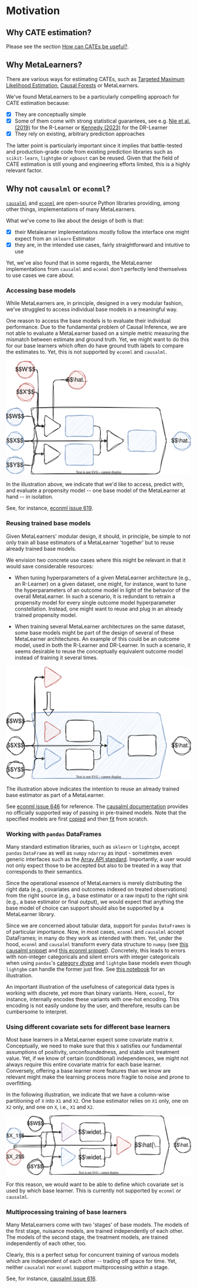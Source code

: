 # Motivation

## Why CATE estimation?

Please see the section [How can CATEs be useful?](background.md#how-can-cates-be-useful).

## Why MetaLearners?

There are various ways for estimating CATEs, such as [Targeted Maximum Likelihood Estimation](https://academic.oup.com/aje/article/185/1/65/2662306?login=false), [Causal Forests](https://arxiv.org/abs/1902.07409) or MetaLearners.

We've found MetaLearners to be a particularly compelling approach for CATE estimation because:

-   [x] They are conceptually simple
-   [x] Some of them come with strong statistical guarantees, see e.g. [Nie et al. (2019)](https://arxiv.org/pdf/1712.04912.pdf) for the R-Learner or [Kennedy (2023)](https://arxiv.org/abs/2004.14497) for the DR-Learner
-   [x] They rely on existing, arbitrary prediction approaches

The latter point is particularly important since it implies that battle-tested and production-grade code from existing prediction libraries such as `scikit-learn`, `lightgbm` or `xgboost` can be reused. Given that the field of CATE estimation is still young and engineering efforts limited, this is a highly relevant factor.

## Why not `causalml` or `econml`?

[`causalml`](https://github.com/uber/causalml) and [`econml`](https://github.com/py-why/EconML) are open-source Python libraries providing, among other things, implementations of many MetaLearners.

What we've come to like about the design of both is that:

-   [x] their Metalearner implementations mostly follow the interface one might expect from an `sklearn` Estimator
-   [x] they are, in the intended use cases, fairly straightforward and intuitive to use

Yet, we've also found that in some regards, the MetaLearner implementations from `causalml` and `econml` don't perfectly lend themselves to use cases we care about.

### Accessing base models

While MetaLearners are, in principle, designed in a very modular fashion, we've struggled to access individual base models in a meaningful way.

One reason to access the base models is to evaluate their individual performance. Due to the fundamental problem of Causal Inference, we are not able to evaluate a MetaLearner based on a simple metric measuring the mismatch between estimate and ground truth. Yet, we might want to do this for our base learners which often do have ground truth labels to compare the estimates to. Yet, this is not supported by `econml` and `causalml`.

![Component Evaluation](imgs/component_eval.drawio.svg)

In the illustration above, we indicate that we'd like to access, predict with, and evaluate a propensity model -- one base model of the MetaLearner at hand -- in isolation.

See, for instance, [econml issue 619](https://github.com/py-why/EconML/issues/619).

### Reusing trained base models

Given MetaLearners' modular design, it should, in principle, be simple to not only train all base estimators of a MetaLearner 'together' but to reuse already trained base models.

We envision two concrete use cases where this might be relevant in that it would save considerable resources:

-   When tuning hyperparameters of a given MetaLearner architecture (e.g., an R-Learner) on a given dataset, one might, for instance, want to tune the hyperparameters of an outcome model in light of the behavior of the overall MetaLearner. In such a scenario, it is redundant to retrain a propensity model for every single outcome model hyperparameter constellation. Instead, one might want to reuse and plug in an already trained propensity model.

-   When training several MetaLearner architectures on the same dataset, some base models might be part of the design of several of these MetaLearner architectures. An example of this could be an outcome model, used in both the R-Learner and DR-Learner. In such a scenario, it seems desirable to reuse the conceptually equivalent outcome model instead of training it several times.

![Component Reuse](imgs/component_reuse.drawio.svg)

The illustration above indicates the intention to reuse an already trained base estimator as part of a MetaLearner.

See [econml issue 646](https://github.com/py-why/EconML/issues/646) for reference. The [causalml documentation](https://causalml.readthedocs.io/en/latest/causalml.html#causalml.inference.meta.BaseDRLearner) provides no officially supported way of passing in pre-trained models. Note that the specified models are first [copied](https://github.com/uber/causalml/blob/750e84e4916e6ec1f364bd30d5504f9b0e437f93/causalml/inference/meta/drlearner.py#L113-L132) and then [fit](https://github.com/uber/causalml/blob/750e84e4916e6ec1f364bd30d5504f9b0e437f93/causalml/inference/meta/drlearner.py#L150-L203) from scratch.

### Working with `pandas` DataFrames

Many standard estimation libraries, such as `sklearn` or `lightgbm`, accept `pandas` `DataFrame` as well as `numpy` `ndarray` as input - sometimes even generic interfaces such as the [Array API standard](https://data-apis.org/array-api/latest/purpose_and_scope.html). Importantly, a user would not only expect those to be accepted but also to be treated in a way that corresponds to their semantics.

Since the operational essence of MetaLearners is merely distributing the right data (e.g., covariates and outcomes indexed on treated observations) from the right source (e.g., a base estimator or a raw input) to the right sink (e.g., a base estimator or final output), we would expect that anything the base model of choice can support should also be supported by a MetaLearner library.

Since we are concerned about tabular data, support for `pandas` `DataFrames` is of particular importance. Now, in most cases, `econml` and `causalml` accept DataFrames; in many do they work as intended with them. Yet, under the hood, `econml` and `causalml` transform every data structure to `numpy` (see [this causalml snippet](https://github.com/uber/causalml/blob/750e84e4916e6ec1f364bd30d5504f9b0e437f93/causalml/inference/meta/drlearner.py#L101) and [this econml snippet](https://github.com/py-why/EconML/blob/ed4fe33b2ba4e047332c0951c0ed5bfe5b139788/econml/_ortho_learner.py#L747)). Concretely, this leads to errors with non-integer categoricals and silent errors with integer categoricals when using `pandas`'s [category dtype](https://pandas.pydata.org/docs/user_guide/categorical.html) and `lightgbm` base models even though `lightgbm` can handle the former just fine. See [this notebook](https://github.com/kklein/pydata_ams/blob/main/notebooks/categorical_mess.ipynb) for an illustration.

An important illustration of the usefulness of categorical data types is working with discrete, yet more than binary variants. Here, `econml`, for instance, internally encodes these variants with one-hot encoding. This encoding is not easily undone by the user, and therefore, results can be cumbersome to interpret.

### Using different covariate sets for different base learners

Most base learners in a MetaLearner expect some covariate matrix `X`. Conceptually, we need to make sure that this `X` satisfies our fundamental assumptions of positivity, unconfoundedness, and stable unit treatment value. Yet, if we know of certain (conditional) independences, we might not always require this entire covariate matrix for each base learner. Conversely, offering a base learner more features than we know are relevant might make the learning process more fragile to noise and prone to overfitting.

In the following illustration, we indicate that we have a column-wise partitioning of `X` into `X1` and `X2`. One base estimator relies on `X1` only, one on `X2` only, and one on `X`, i.e., `X1` and `X2`.

![Covariate Sets](imgs/covariate_sets.drawio.svg)

For this reason, we would want to be able to define which covariate set is used by which base learner. This is currently not supported by `econml` or `causalml`.

### Multiprocessing training of base learners

Many MetaLearners come with two 'stages' of base models. The models of the first stage, nuisance models, are trained independently of each other. The models of the second stage, the treatment models, are trained independently of each other, too.

Clearly, this is a perfect setup for concurrent training of various models which are independent of each other -- trading off space for time. Yet, neither `causalml` nor `econml` support multiprocessing within a stage.

See, for instance, [causalml issue 616](https://github.com/uber/causalml/issues/616).
